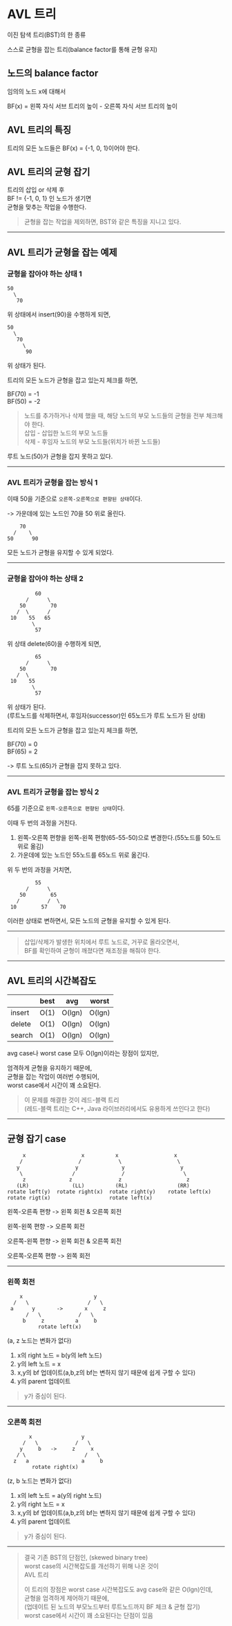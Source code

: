 # AVL 트리

이진 탐색 트리(BST)의 한 종류

스스로 균형을 잡는 트리(balance factor를 통해 균형 유지)

## 노드의 balance factor 

임의의 노드 x에 대해서  

BF(x) = 왼쪽 자식 서브 트리의 높이 - 오른쪽 자식 서브 트리의 높이

## AVL 트리의 특징

트리의 모든 노드들은 BF(x) = {-1, 0, 1}이어야 한다.

## AVL 트리의 균형 잡기

트리의 삽입 or 삭제 후  
BF != {-1, 0, 1} 인 노드가 생기면  
균형을 맞추는 작업을 수행한다.

> 균형을 잡는 작업을 제외하면, BST와 같은 특징을 지니고 있다.

---

## AVL 트리가 균형을 잡는 예제

### 균형을 잡아야 하는 상태 1

```
50
  \
   70
```

위 상태에서 insert(90)을 수행하게 되면,


```
50
  \
   70
     \
      90
```

위 상태가 된다.

트리의 모든 노드가 균형을 잡고 있는지 체크를 하면,

BF(70) = -1  
BF(50) = -2

> 노드를 추가하거나 삭제 했을 때, 해당 노드의 부모 노드들의 균형을 전부 체크해야 한다.  
> 삽입 - 삽입한 노드의 부모 노드들  
> 삭제 - 후임자 노드의 부모 노드들(위치가 바뀐 노드들)

루트 노드(50)가 균형을 잡지 못하고 있다.

---

### AVL 트리가 균형을 잡는 방식 1

이때 50을 기준으로 `오른쪽-오른쪽으로 편향된 상태`이다.

-> 가운데에 있는 노드인 70을 50 위로 올린다.

```
    70
  /    \
50      90
```

모든 노드가 균형을 유지할 수 있게 되었다.

---

### 균형을 잡아야 하는 상태 2

```
         60
      /      \
    50        70
   /  \      /
 10    55   65
        \
         57
```

위 상태 delete(60)을 수행하게 되면,

```
         65
      /      \
    50        70
   /  \      
 10    55  
        \
         57
```

위 상태가 된다.  
(루트노드를 삭제하면서, 후임자(successor)인 65노드가 루트 노드가 된 상태)

트리의 모든 노드가 균형을 잡고 있는지 체크를 하면,

BF(70) = 0  
BF(65) = 2

-> 루트 노드(65)가 균형을 잡지 못하고 있다.

---

### AVL 트리가 균형을 잡는 방식 2

65를 기준으로 `왼쪽-오른족으로 편향된 상태`이다.

이때 두 번의 과정을 거친다.
1. 왼쪽-오른쪽 편향을 왼쪽-왼쪽 편향(65-55-50)으로 변경한다.(55노드를 50노드 위로 옮김)
2. 가운데에 있는 노드인 55노드를 65노드 위로 옮긴다.

위 두 번의 과정을 거치면,

```
         55
      /      \
    50        65
   /         /  \
 10        57    70
```

이러한 상태로 변하면서, 모든 노드의 균형을 유지할 수 있게 된다.

---

> 삽입/삭제가 발생한 위치에서 루트 노드로, 거꾸로 올라오면서,  
> BF를 확인하여 균형이 깨졌다면 재조정을 해줘야 한다.

---

## AVL 트리의 시간복잡도

|        |best|avg|worst|
|--------|--|--|--|
| insert |O(1)|O(lgn)|O(lgn)|
| delete |O(1)|O(lgn)|O(lgn)|
| search |O(1)|O(lgn)|O(lgn)|

avg case나 worst case 모두 O(lgn)이라는 장점이 있지만,

엄격하게 균형을 유지하기 때문에,  
균형을 잡는 작업이 여러번 수행되어,  
worst case에서 시간이 꽤 소요된다.

> 이 문제를 해결한 것이 레드-블랙 트리  
> (레드-블랙 트리는 C++, Java 라이브러리에서도 유용하게 쓰인다고 한다)

---

## 균형 잡기 case

```
     x                  x          x                  x
    /                  /            \                  \
   y                  y              y                  y
    \                /               /                   \
     z              z               z                     z
   (LR)              (LL)          (RL)                (RR)
rotate left(y)  rotate right(x)  rotate right(y)    rotate left(x)
rotate rigt(x)                   rotate left(x)
```

왼쪽-오른족 편향 -> 왼쪽 회전 & 오른쪽 회전

왼쪽-왼쪽 편향 -> 오른쪽 회전

오른쪽-왼쪽 편향 -> 왼쪽 회전 & 오른쪽 회전

오른쪽-오른쪽 편향 -> 왼쪽 회전

---

### 왼쪽 회전

```
    x                       y
  /   \                   /   \
 a      y       ->       x     z
      /   \            /   \
     b     z          a     b
          rotate left(x)
```

(a, z 노드는 변화가 없다)
1. x의 right 노드 = b(y의 left 노드)
2. y의 left 노드 = x
3. x,y의 bf 업데이트(a,b,z의 bf는 변하지 않기 때문에 쉽게 구할 수 있다)
4. y의 parent 업데이트

> y가 중심이 된다.

---

### 오른쪽 회전

```
       x                y   
     /   \            /   \
    y     b   ->     z     x
   / \                   /   \
  z   a                 a     b
        rotate right(x)
```

(z, b 노드는 변화가 없다)
1. x의 left 노드 = a(y의 right 노드)
2. y의 right 노드 = x
3. x,y의 bf 업데이트(a,b,z의 bf는 변하지 않기 때문에 쉽게 구할 수 있다)
4. y의 parent 업데이트

> y가 중심이 된다.

---

> 결국 기존 BST의 단점인, (skewed binary tree)   
> worst case의 시간복잡도를 개선하기 위해 나온 것이  
> AVL 트리
> 
> 이 트리의 장점은 worst case 시간복잡도도 avg case와 같은 O(lgn)인데,  
> 균형을 엄격하게 제어하기 때문에,  
> (업데이트 된 노드의 부모노드부터 루트노드까지 BF 체크 & 균형 잡기)  
> worst case에서 시간이 꽤 소요된다는 단점이 있음

